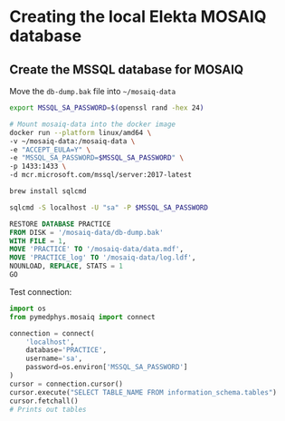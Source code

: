 # Creating the local Elekta MOSAIQ database

## Create the MSSQL database for MOSAIQ

Move the `db-dump.bak` file into `~/mosaiq-data`

```bash
export MSSQL_SA_PASSWORD=$(openssl rand -hex 24)

# Mount mosaiq-data into the docker image
docker run --platform linux/amd64 \
-v ~/mosaiq-data:/mosaiq-data \
-e "ACCEPT_EULA=Y" \
-e "MSSQL_SA_PASSWORD=$MSSQL_SA_PASSWORD" \
-p 1433:1433 \
-d mcr.microsoft.com/mssql/server:2017-latest
```

```bash
brew install sqlcmd

sqlcmd -S localhost -U "sa" -P $MSSQL_SA_PASSWORD
```

```sql
RESTORE DATABASE PRACTICE
FROM DISK = '/mosaiq-data/db-dump.bak'
WITH FILE = 1,
MOVE 'PRACTICE' TO '/mosaiq-data/data.mdf',
MOVE 'PRACTICE_log' TO '/mosaiq-data/log.ldf',
NOUNLOAD, REPLACE, STATS = 1
GO
```

Test connection:

```python
import os
from pymedphys.mosaiq import connect

connection = connect(
    'localhost',
    database='PRACTICE',
    username='sa',
    password=os.environ['MSSQL_SA_PASSWORD']
)
cursor = connection.cursor()
cursor.execute("SELECT TABLE_NAME FROM information_schema.tables")
cursor.fetchall()
# Prints out tables
```
